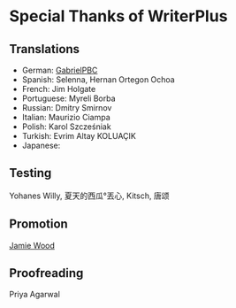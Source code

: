 # Special Thanks of WriterPlus

## Translations

- German: [GabrielPBC][1]
- Spanish: Selenna, Hernan Ortegon Ochoa
- French: Jim Holgate
- Portuguese: Myreli Borba
- Russian: Dmitry Smirnov
- Italian: Maurizio Ciampa
- Polish: Karol Szcześniak
- Turkish: Evrim Altay KOLUAÇIK
- Japanese: 

## Testing

Yohanes Willy, 夏天的西瓜°丟心, Kitsch, 唐颂

## Promotion

[Jamie Wood][2]

## Proofreading

Priya Agarwal


[1]: https://twitter.com/PBCGabriel
[2]: https://amusing2writenc.wordpress.com/2016/06/21/writer-plus-app/


